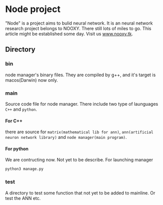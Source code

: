 # Node project
"Node" is a project aims to bulid neural network. It is an neural network research project belongs to NOOXY. There still lots of miles to go. This article might be established some day. Visit us www.nooxy.tk.
## Directory
### bin
node manager's binary files. They are compiled by g++, and it's target is macos(Darwin) now only.

### main
Source code file for node manager.
There include two type of launguages `C++` and `python`.
#### For C++ 
there are source for `matrix(mathematical lib for ann)`, `ann(artificial neuron network library)` and `node manager(main program)`.
#### For python
We are contructing now. Not yet to be describe.
For launching manager
```sh
python3 manage.py
```
### test
A directory to test some function that not yet to be added to mainline. Or test the ANN etc.
